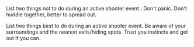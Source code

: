 List two things not to do during an active shooter event.:
	Don't panic.
	Don't huddle together, better to spread out.

List two things best to do during an active shooter event.
	Be aware of your surroundings and the nearest exits/hiding spots.
	Trust you instincts and get out if you can.